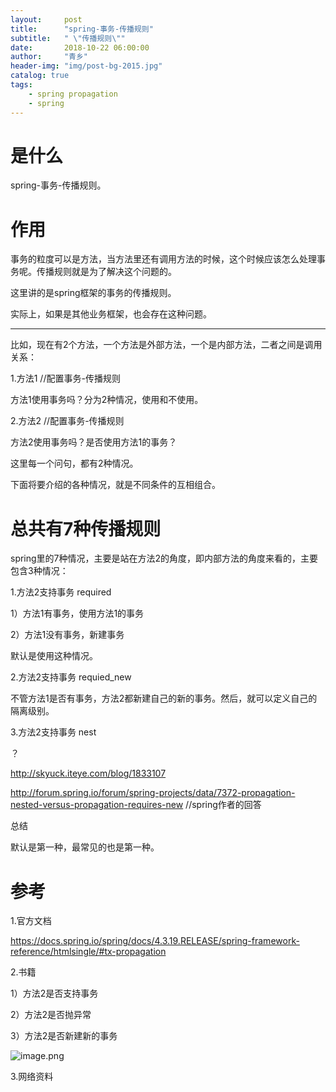 ```yaml
---
layout:     post
title:      "spring-事务-传播规则"
subtitle:   " \"传播规则\""
date:       2018-10-22 06:00:00
author:     "青乡"
header-img: "img/post-bg-2015.jpg"
catalog: true
tags:
    - spring propagation
    - spring
---
```


# 是什么

spring-事务-传播规则。

# 作用

事务的粒度可以是方法，当方法里还有调用方法的时候，这个时候应该怎么处理事务呢。传播规则就是为了解决这个问题的。

这里讲的是spring框架的事务的传播规则。

实际上，如果是其他业务框架，也会存在这种问题。

---

比如，现在有2个方法，一个方法是外部方法，一个是内部方法，二者之间是调用关系：

1.方法1 //配置事务-传播规则

方法1使用事务吗？分为2种情况，使用和不使用。

2.方法2 //配置事务-传播规则

方法2使用事务吗？是否使用方法1的事务？

这里每一个问句，都有2种情况。

下面将要介绍的各种情况，就是不同条件的互相组合。

# 总共有7种传播规则

spring里的7种情况，主要是站在方法2的角度，即内部方法的角度来看的，主要包含3种情况：

1.方法2支持事务 required

1）方法1有事务，使用方法1的事务  

2）方法1没有事务，新建事务  

默认是使用这种情况。

2.方法2支持事务 requied_new

不管方法1是否有事务，方法2都新建自己的新的事务。然后，就可以定义自己的隔离级别。

3.方法2支持事务 nest

？

http://skyuck.iteye.com/blog/1833107

http://forum.spring.io/forum/spring-projects/data/7372-propagation-nested-versus-propagation-requires-new //spring作者的回答

总结

默认是第一种，最常见的也是第一种。

# 参考

1.官方文档

https://docs.spring.io/spring/docs/4.3.19.RELEASE/spring-framework-reference/htmlsingle/#tx-propagation

2.书籍

1）方法2是否支持事务

2）方法2是否抛异常

3）方法2是否新建新的事务

![image.png](https://upload-images.jianshu.io/upload_images/6367548-a382d4790cef94bf.png?imageMogr2/auto-orient/strip%7CimageView2/2/w/1240)


3.网络资料
